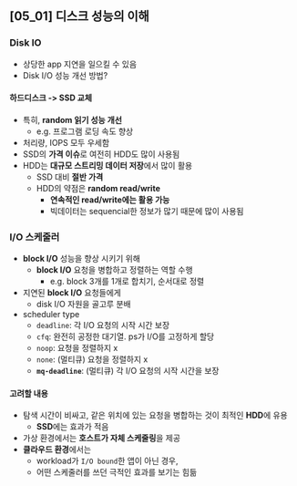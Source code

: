 ## [05_01] 디스크 성능의 이해

### Disk IO
- 상당한 app 지연을 일으킬 수 있음
- Disk I/O 성능 개선 방법?

#### 하드디스크 -> SSD 교체
- 특히, **random 읽기 성능 개선**
  - e.g. 프로그램 로딩 속도 향상
- 처리량, IOPS 모두 우세함
- SSD의 **가격 이슈**로 여전히 HDD도 많이 사용됨
- HDD는 **대규모 스트리밍 데이터 저장**에서 많이 활용
  - SSD 대비 **절반 가격**
  - HDD의 약점은 **random read/write**
    - **연속적인 read/write에는 활용 가능**
    - 빅데이터는 sequencial한 정보가 많기 때문에 많이 사용됨

### I/O 스케줄러
- **block I/O** 성능을 향상 시키기 위해
  - **block I/O** 요청을 병합하고 정렬하는 역할 수행
    - e.g. block 3개를 1개로 합치기, 순서대로 정렬
- 지연된 **block I/O** 요청들에게
  - disk I/O 자원을 골고루 분배
- scheduler type
  - `deadline`: 각 I/O 요청의 시작 시간 보장
  - `cfq`: 완전히 공정한 대기열. ps가 I/O를 고정하게 할당
  - `noop`: 요청을 정렬하지 x
  - `none`: (멀티큐) 요청을 정렬하지 x
  - **`mq-deadline`**: (멀티큐) 각 I/O 요청의 시작 시간을 보장

#### 고려할 내용
- 탐색 시간이 비싸고, 같은 위치에 있는 요청을 병합하는 것이 최적인 **HDD**에 유용
  - **SSD**에는 효과가 적음
- 가상 환경에서는 **호스트가 자체 스케줄링**을 제공
- **클라우드 환경**에서는
  - workload가 `I/O bound`한 앱이 아닌 경우,
  - 어떤 스케줄러를 쓰던 극적인 효과를 보기는 힘듦
